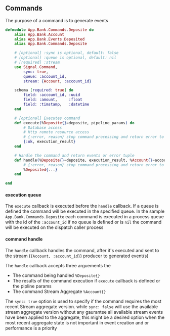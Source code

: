 ## Commands

The purpose of a command is to generate events

```elixir
defmodule App.Bank.Commands.Deposite do
    alias App.Bank.Account
    alias App.Bank.Events.Deposited
    alias App.Bank.Commands.Deposite

    # [optional] :sync is optional, default: false
    # [optional] :queue is optional, default: nil
    # [required] :stream
    use Signal.Command,
        sync: true,
        queue: :account_id,
        stream: {Account, :account_id}

    schema [required: true] do
        field: :account_id, :uuid
        field: :amount,     :float
        field: :timstamp,   :datetime
    end

    # [optional] Executes command
    def execute(%Deposite{}=deposite, pipeline_params) do
        # Database access
        # Http remote resource access
        # {:error, reason} stop command processing and return error to dispatcher
        {:ok, execution_result}
    end

    # Handle the command and return events or error tuple
    def handle(%Deposite{}=deposite, execution_result, %Account{}=account) do
        # {:error, reason} stop command processing and return error to dispatcher
        %Deposited{...}
    end

end
```
#### execution queue
The `execute` callback is executed before the `handle` callback.
If a queue is defined the command will be executed in the specified queue.
In the sample `App.Bank.Commands.Deposite` each command is executed in a process
queue with the id of the `:account_id` if no queue is defined or is `nil` the command
will be executed on the dispatch caller process

#### command handle
The `handle` callback handles the command, after it's executed and sent
to the stream (`{Account, :account_id}`) producer to generated event(s)

The `handle` callback accepts three arguements the 
- The command being handled `%Deposite{}`
- The results of the command execution if `execute` callback is defined or the pipline params
- The command Stream Aggregate `%Account{}`

The `sync: true` option is used to specify if the command requires the most recent Stream aggregate version.
while `sync: false` will use the available stream aggregate version without any gaurantee all available stream events have been applied to the aggregate, this might be a desired option when the most recent aggregate state is not important in event creation and or performance is a priority


